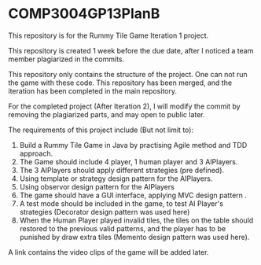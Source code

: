 # COMP3004GP13PlanB

This repository is for the Rummy Tile Game Iteration 1 project.

This repository is created 1 week before the due date, after I noticed a team member plagiarized in the commits. 

This repository only contains the structure of the project. One can not run the game with these code. This repository has been merged, and the iteration has been completed in the main repository. 

For the completed project (After Iteration 2), I will modify the commit by removing the plagiarized parts, and may open to public later.

The requirements of this project include (But not limit to):
1. Build a Rummy Tile Game in Java by practising Agile method and TDD approach. 
2. The Game should include 4 player, 1 human player and 3 AIPlayers. 
3. The 3 AIPlayers should apply different strategies (pre defined). 
4. Using template or strategy design pattern for the AIPlayers. 
5. Using observor design pattern for the AIPlayers
6. The game should have a GUI interface, applying MVC design pattern . 
7. A test mode should be included in the game, to test AI Player's strategies (Decorator design pattern was used here)
8. When the Human Player played invalid tiles, the tiles on the table should restored to the previous valid patterns, and the player has to be punished by draw extra tiles (Memento design pattern was used here). 

A link contains the video clips of the game will be added later. 

